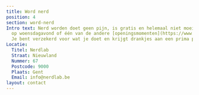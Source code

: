 ```yaml
---
title: Word nerd
position: 4
section: word-nerd
Intro text: Nerd worden doet geen pijn, is gratis en helemaal niet moeilijk. Kom langs
  op woensdagavond of één van de andere [openingsmomenten](https://www.facebook.com/Nerdlab/).
  Je bent verzekerd voor wat je doet en krijgt drankjes aan een prima prijs.
Locatie:
  Titel: Nerdlab
  Straat: Nieuwland
  Nummer: 67
  Postcode: 9000
  Plaats: Gent
  Email: info@nerdlab.be
layout: contact
---
```


